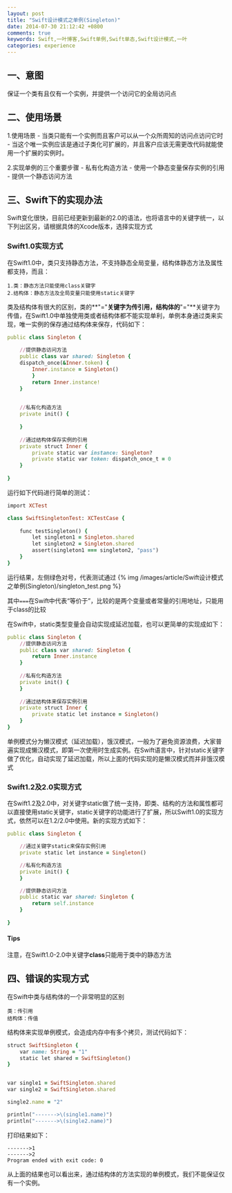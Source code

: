 ```yaml
---
layout: post
title: "Swift设计模式之单例(Singleton)"
date: 2014-07-30 21:12:42 +0800
comments: true
keywords: Swift,一叶博客,Swift单例,Swift单态,Swift设计模式,一叶
categories: experience
---
```

## 一、意图
保证一个类有且仅有一个实例，并提供一个访问它的全局访问点

## 二、使用场景
1.使用场景
	-	当类只能有一个实例而且客户可以从一个众所周知的访问点访问它时
	-	当这个唯一实例应该是通过子类化可扩展的，并且客户应该无需更改代码就能使用一个扩展的实例时。
	

2.实现单例的三个重要步骤
	-	私有化构造方法
	-	使用一个静态变量保存实例的引用
	-	提供一个静态访问方法
<!-- more -->
## 三、Swift下的实现办法
Swift变化很快，目前已经更新到最新的2.0的语法，也将语言中的关键字统一，以下列出区另，请根据具体的Xcode版本，选择实现方式

### Swift1.0实现方式
在Swift1.0中，类只支持静态方法，不支持静态全局变量，结构体静态方法及属性都支持，而且：

	1.类：静态方法只能使用class关键字
	2.结构体：静态方法及全局变量只能使用static关键字

类及结构体有很大的区别，类的**"="**关键字为传引用，结构体的**"="**关键字为传值，在Swift1.0中单独使用类或者结构体都不能实现单利，单例本身通过类来实现，唯一实例的保存通过结构体来保存，代码如下：

``` ruby  单例GCD实现方式
public class Singleton {
    
    //提供静态访问方法
    public class var shared: Singleton {
    dispatch_once(&Inner.token) {
        Inner.instance = Singleton()
        }
        return Inner.instance!
    }

    
    //私有化构造方法
    private init() {
        
    }
    
    //通过结构体保存实例的引用
    private struct Inner {
        private static var instance: Singleton?
        private static var token: dispatch_once_t = 0
    }
    
}
```

运行如下代码进行简单的测试：

``` ruby 单例GCD实现方式测试代码
import XCTest

class SwiftSingletonTest: XCTestCase {
    
    func testSingleton() {
        let singleton1 = Singleton.shared
        let singleton2 = Singleton.shared
        assert(singleton1 === singleton2, "pass")
    }
}
```

运行结果，左侧绿色对号，代表测试通过
{% img /images/article/Swift设计模式之单例(Singleton)/singleton_test.png %}

其中`===`在Swift中代表“等价于”，比较的是两个变量或者常量的引用地址，只能用于class的比较
 
在Swift中，static类型变量会自动实现成延迟加载，也可以更简单的实现成如下：

``` ruby 延迟加载实现安全单例模式
public class Singleton {
    //提供静态访问方法
    public class var shared: Singleton {
        return Inner.instance
    }
    
    //私有化构造方法
    private init() {
    }
    
    //通过结构体来保存实例引用
    private struct Inner {
        private static let instance = Singleton()
    }
}
```

单例模式分为懒汉模式（延迟加载），饿汉模式，一般为了避免资源浪费，大家普遍实现成懒汉模式，即第一次使用时生成实例。在Swift语言中，针对static关键字做了优化，自动实现了延迟加载，所以上面的代码实现的是懒汉模式而并非饿汉模式

### Swift1.2及2.0实现方式
在Swift1.2及2.0中，对关键字static做了统一支持，即类、结构的方法和属性都可以直接使用static关键字，static关键字的功能进行了扩展，所以Swift1.0的实现方式，依然可以在1.2/2.0中使用。新的实现方式如下：

``` ruby 延迟加载实现安全单例模式
public class Singleton {

	//通过关键字static来保存实例引用
    private static let instance = Singleton()

	//私有化构造方法
    private init() {
    }

    //提供静态访问方法
    public static var shared: Singleton {
        return self.instance
    }
    
}
```

#### Tips

注意，在Swift1.0-2.0中关键字**class**只能用于类中的静态方法


## 四、错误的实现方式
在Swift中类与结构体的一个非常明显的区别

	类：传引用
	结构体：传值

结构体来实现单例模式，会造成内存中有多个拷贝，测试代码如下：

``` ruby 不正确的单例实现方式
struct SwiftSingleton {
    var name: String = "1"
    static let shared = SwiftSingleton()
}


var single1 = SwiftSingleton.shared
var single2 = SwiftSingleton.shared

single2.name = "2"

println("------->\(single1.name)")
println("------->\(single2.name)")

```

打印结果如下：
```
------->1
------->2
Program ended with exit code: 0
```

从上面的结果也可以看出来，通过结构体的方法实现的单例模式，我们不能保证仅有一个实例。